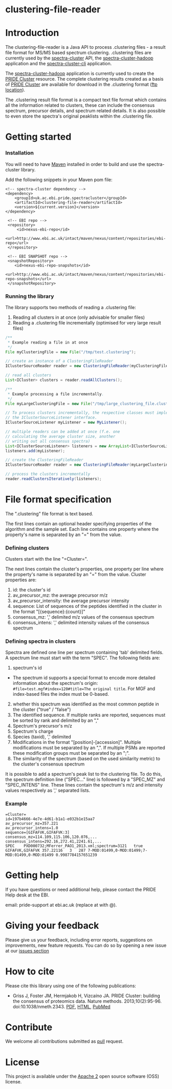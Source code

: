 # clustering-file-reader

# Introduction
The clustering-file-reader is a Java API to process .clustering files - a result file format for MS/MS based spectrum clustering. .clustering files are currently used by the [spectra-cluster](https://github.com/spectra-cluster/spectra-cluster) API, the [spectra-cluster-hadoop](https://github.com/spectra-cluster/spectra-cluster-hadoop) application and the [spectra-cluster-cli](https://github.com/spectra-cluster/spectra-cluster-cli) application.

The [spectra-cluster-hadoop](https://github.com/spectra-cluster/spectra-cluster-hadoop) application is currently used to create the [PRIDE Cluster](https://www.ebi.ac.uk/pride/cluster) resource. The complete clustering results created as a basis of [PRIDE Cluster](https://www.ebi.ac.uk/pride/cluster) are available for download in the .clustering format ([ftp location](ftp://ftp.pride.ebi.ac.uk/pride/data/cluster/result-files/)).

The .clustering result file format is a compact text file format which contains all the information related to clusters, these can include the consensus spectrum, precursor details, and spectrum related details. It is also possible to even store the spectra's original peaklists within the .clustering file.

# Getting started

### Installation
You will need to have [Maven](http://maven.apache.org/) installed in order to build and use the spectra-cluster library.

Add the following snippets in your Maven pom file:

```maven
<!-- spectra-cluster dependency -->
<dependency>
    <groupId>uk.ac.ebi.pride.spectracluster</groupId>
    <artifactId>clustering-file-reader</artifactId>
    <version>${current.version}</version>
</dependency>
```

```maven
 <!-- EBI repo -->
 <repository>
     <id>nexus-ebi-repo</id>
     <url>http://www.ebi.ac.uk/intact/maven/nexus/content/repositories/ebi-repo</url>
 </repository>

 <!-- EBI SNAPSHOT repo -->
 <snapshotRepository>
    <id>nexus-ebi-repo-snapshots</id>
    <url>http://www.ebi.ac.uk/intact/maven/nexus/content/repositories/ebi-repo-snapshots</url>
 </snapshotRepository>
```

### Running the library
The library supports two methods of reading a .clustering file:

  1. Reading all clusters in at once (only advisable for smaller files)
  2. Reading a .clustering file incrementally (optimised for very large result files)

```Java
/**
 * Example reading a file in at once
 */
File myClusteringFile = new File("/tmp/test.clustering");

// create an instance of a ClusteringFileReader
IClusterSourceReader reader = new ClusteringFileReader(myClusteringFile);

// read all clusters
List<ICluster> clusters = reader.readAllClusters();
```

```Java
/**
 * Example processing a file incrementally.
 */
File myLargeClusteringFile = new File("/tmp/large_clustering_file.clustering");

// To process clusters incrementally, the respective classes must implement
// the IClusterSourceListener interface.
IClusterSourceListener myListener = new MyListener();

// multiple readers can be added at once (f.e. one
// calculating the average cluster size, another
// writing out all consensus spectra)
List<IClusterSourceListener> listeners = new ArrayList<IClusterSourceListener>(1);
listeners.add(myListener);

// create the ClusteringFileReader
IClusterSourceReader reader = new ClusteringFileReader(myLargeClusteringFile);

// process the clusters incrementally
reader.readClustersIteratively(listeners);
```

# File format specification
The ".clustering" file format is text based. 

The first lines contain an optional header specifying properties of the algorithm and the sample set.
Each line contains one property where the property's name is separated by an "=" from the value.

### Defining clusters

Clusters start with the line "=Cluster=". 

The next lines contain the cluster's properties, one property per line where the property's
name is separated by an "=" from the value. Cluster properties are:

1. id: the cluster's id
2. av_precursor_mz: the average precursor m/z
3. av_precursor_intensity: the average precursor intensity
4. sequence: List of sequences of the peptides identified in the cluster in the format "[{sequence}:{count}]"
5. consensus_mz: ',' delimited m/z values of the consensus spectrum
6. consensus_intens: ',' delimited intensity values of the consensus spectrum

### Defining spectra in clusters

Spectra are defined one line per spectrum containing 'tab' delimited fields. A spectrum line must start
with the term "SPEC". The following fields are: 

1. spectrum's id
  * The spectrum id supports a special format to encode more detailed information about the spectrum's origin: `#file=test.mgf#index=120#title=The original title`.  For MGF and index-based files the index must be 0-based.
2. whether this spectrum was identified as the most common peptide in the cluster ("true" / "false")
3. The identified sequence. If multiple ranks are reported, sequences must be sorted by rank and delimited by an ","
4. Spectrum's precursor's m/z
5. Spectrum's charge
6. Species (taxid), ',' delimited
7. Modifications in the format "[position]-[accession]". Multiple modifications must be separated by an ",". If multiple PSMs are reported these modification groups must be separated by an ";".
8. The similarity of the spectrum (based on the used similarity metric) to the cluster's consensus spectrum

It is possible to add a spectrum's peak list to the clustering file. To do this, the spectrum definition line ("SPEC..." line) is followed by a "SPEC_MZ" and "SPEC_INTENS" line. These lines contain the spectrum's m/z and intensity values respectively as ',' separated lists.

### Example

```
=Cluster=
id=197b4666-4e7e-4d61-b1a1-e032b1e15aa7
av_precursor_mz=357.221
av_precursor_intens=1.0
sequence=[GIFAFVK,GIFAFVK:3]
consensus_mz=114.109,115.106,120.076,...
consensus_intens=292.16,272.41,2241.61,...
SPEC	PXD000732;MFerrer_PAO1_2013.xml;spectrum=3121	true	GIFAFVK,GIFAFVK	357.22116	3	287	7-MOD:01499,0-MOD:01499;7-MOD:01499,0-MOD:01499	0.9987784157651239
```


# Getting help
If you have questions or need additional help, please contact the PRIDE Help desk at the EBI.

email: pride-support at ebi.ac.uk (replace at with @).

# Giving your feedback
Please give us your feedback, including error reports, suggestions on improvements, new feature requests. You can do so by opening a new issue at our [issues section](https://github.com/spectra-cluster/clustering-file-reader/issues)

# How to cite
Please cite this library using one of the following publications:
- Griss J, Foster JM, Hermjakob H, Vizcaíno JA. PRIDE Cluster: building the consensus of proteomics data. Nature methods. 2013;10(2):95-96. doi:10.1038/nmeth.2343. [PDF](http://www.nature.com/nmeth/journal/v10/n2/pdf/nmeth.2343.pdf),  [HTML](http://www.nature.com/nmeth/journal/v10/n2/full/nmeth.2343.html),  [PubMed](http://www.ncbi.nlm.nih.gov/pmc/articles/PMC3667236/)

# Contribute
We welcome all contributions submitted as [pull](https://help.github.com/articles/using-pull-requests/) request.

# License
This project is available under the [Apache 2](http://www.apache.org/licenses/LICENSE-2.0.html) open source software (OSS) license.
